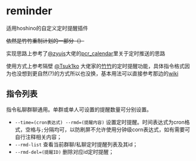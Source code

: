 # reminder
适用hoshino的自定义定时提醒插件

~~依然是竹竹重制计划的一部分（）~~

实现思路上参考了[@zyujs](https://github.com/zyujs)大佬的[pcr_calendar](https://github.com/zyujs/pcr_calendar)里关于定时推送的思路

使用方式上参考隔壁 [@Tsuk1ko](https://github.com/Tsuk1ko) 大佬家的[竹竹](https://github.com/Tsuk1ko/cq-picsearcher-bot)的定时提醒功能，具体指令格式因为也没想到更自然(?)的方式所以也没换，基本用法可以直接参考那边的[wiki](https://github.com/Tsuk1ko/cq-picsearcher-bot/wiki/%E9%99%84%E5%8A%A0%E5%8A%9F%E8%83%BD#%E5%AE%9A%E6%97%B6%E6%8F%90%E9%86%92)

## 指令列表

指令私聊群聊通用。单群或单人可设置的提醒数量可分别设置。

- `--time=(cron表达式) --rmd=(提醒内容)` 设置定时提醒。时间表达式为cron格式，空格与`;`分隔均可，以防刷屏不允许使用分钟级corn表达式，如有需要可自行注释相关内容；
- `--rmd-list` 查看当前群聊/私聊定时提醒列表及其id；
- `--rmd-del=(提醒ID)` 删除对应id定时提醒；

